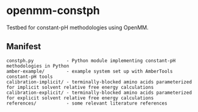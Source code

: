 openmm-constph
==============

Testbed for constant-pH methodologies using OpenMM.

## Manifest ##

```
constph.py            - Python module implementing constant-pH methodologies in Python
amber-example/        - example system set up with AmberTools constant-pH tools
calibration-implicit/ - terminally-blocked amino acids parameterized for implicit solvent relative free energy calculations
calibration-explicit/ - terminally-blocked amino acids parameterized for explicit solvent relative free energy calculations
references/           - some relevant literature references
```

